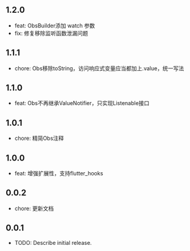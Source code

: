 ## 1.2.0

* feat: ObsBuilder添加 watch 参数
* fix: 修复移除监听函数泄漏问题

## 1.1.1

* chore: Obs移除toString，访问响应式变量应当都加上.value，统一写法

## 1.1.0

* feat: Obs不再继承ValueNotifier，只实现Listenable接口

## 1.0.1

* chore: 精简Obs注释

## 1.0.0

* feat: 增强扩展性，支持flutter_hooks

## 0.0.2

* chore: 更新文档

## 0.0.1

* TODO: Describe initial release.
